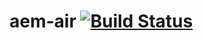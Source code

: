 aem-air [![Build Status](https://travis-ci.org/LonelyStorm/aem-air.svg?branch=master)](https://travis-ci.org/LonelyStorm/aem-air)
================

